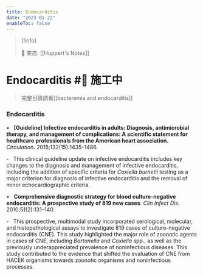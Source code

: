 ```yaml
---
title: Endocarditis
date: "2023-01-22"
enableToc: false
---
```


> [!info]
>
> 🌱 來自: [[Huppert's Notes]]

# Endocarditis #🚧 施工中

> 完整目錄請看[[bacteremia and endocarditis]]

### Endocarditis

•   **\[Guideline\] Infective endocarditis in adults: Diagnosis, antimicrobial therapy, and management of complications: A scientific statement for healthcare professionals from the American heart association.** *Circulation*. 2015;132(15):1435–1486.

-   This clinical guideline update on infective endocarditis includes key changes to the diagnosis and management of infective endocarditis, including the addition of specific criteria for *Coxiella burnetii* testing as a major criterion for diagnosis of infective endocarditis and the removal of minor echocardiographic criteria.

•   **Comprehensive diagnostic strategy for blood culture-negative endocarditis: A prospective study of 819 new cases**. *Clin Infect Dis.* 2010;51(2):131–140.

-   This prospective, multimodal study incorporated serological, molecular, and histopathological assays to investigate 819 cases of culture-negative endocarditis (CNE). This study highlighted the major role of zoonotic agents in cases of CNE, including *Bartonella* and *Coxiella* spp., as well as the previously underappreciated prevalence of noninfectious diseases. This study contributed to the evidence that shifted the evaluation of CNE from HACEK organisms towards zoonotic organisms and noninfectious processes.


